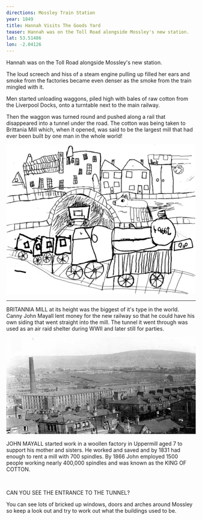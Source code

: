 ```yaml
---
directions: Mossley Train Station
year: 1849
title: Hannah Visits The Goods Yard
teaser: Hannah was on the Toll Road alongside Mossley's new station.
lat: 53.51486
lon: -2.04126
---
```

Hannah was on the Toll Road alongside Mossley's new station.

The loud screech and hiss of a steam engine pulling up filled her ears and smoke from the factories became even denser as the smoke from the train mingled with it.

Men started unloading waggons, piled high with bales of raw cotton from the Liverpool Docks, onto a turntable next to the main railway.

Then the waggon was turned round and pushed along a rail that disappeared into a tunnel under the road. The cotton was being taken to Brittania Mill which, when it opened, was said to be the largest mill that had ever been built by one man in the whole world! 

![Hannah at the goods yard](/images/stops/horse/Trail_Horse_6.png)

---

BRITANNIA MILL at its height was the biggest of it's type in the world. Canny John Mayall lent money for the new railway so that he could have his own siding that went straight into the mill. The tunnel it went through was used as an air raid shelter during WWII and later still for parties.

![Britannia Mill](/images/stops/horse/Trail_Horse_6b.png)

JOHN MAYALL started work in a woollen factory in Uppermill aged 7 to support his mother and sisters. He worked and saved and by 1831 had enough to rent a mill with 700 spindles. By 1866 John employed 1500 people working nearly 400,000 spindles and was known as the KING OF COTTON.

![]()

CAN YOU SEE THE ENTRANCE TO THE TUNNEL?

You can see lots of bricked up windows,	doors and arches around Mossley so keep a look out and try to work out what the buildings used to be.
